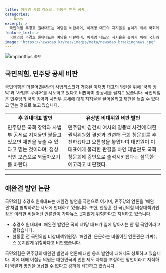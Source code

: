 ```yaml
---
title: 이재명 사법 리스크, 한동훈 언론 공세
categories:
  - News
excerpt: >
  국민의힘 추경호 원내대표는 여당을 비판하며, 이재명 대표의 지지율을 높이기 위해 국회와 사법부를 이용하고 있다고 주장했다. 또한, 민주당의 권익위원회 결정에 대한 국회 청문회 추진을 비난하며, 언론을 '검찰 애완견'으로 빗대는 발언에 대해서도 비판했다. 한동훈 전 국민의힘 비상대책위원장도 이를 지지하며, 언론을 비뚤어진 존재로 규정하고, 민주주의를 위협하는 행위로 비난했다. 이에 대해 이철규 의원은 이러한 발언이 언론 제도를 부정한다고 지적했다.
feature_text: >
  국민의힘 추경호 원내대표는 여당을 비판하며, 이재명 대표의 지지율을 높이기 위해 국회와 사법부를 이용하고 있다고 주장했다. 또한, 민주당의 권익위원회 결정에 대한 국회 청문회 추진을 비난하며, 언론을 '검찰 애완견'으로 빗대는 발언에 대해서도 비판했다. 한동훈 전 국민의힘 비상대책위원장도 이를 지지하며, 언론을 비뚤어진 존재로 규정하고, 민주주의를 위협하는 행위로 비난했다. 이에 대해 이철규 의원은 이러한 발언이 언론 제도를 부정한다고 지적했다.
image: 'https://newsdao.kr/res/images/meta/newsdao_breakingnews.jpg'
---
```


<p><img src="https://newsdao.kr/res/images/meta/newsdao_breakingnews.jpg" alt="implanttips 속보" /></p>

<h2 data-ke-size="size26">국민의힘, 민주당 공세 비판</h2>

<p data-ke-size="size16">국민의힘은 더불어민주당의 사법리스크가 가중된 이재명 대표의 방탄을 위해 '국회 장악'과 '사법부 무력화'를 시도하고 있다고 비판하며 총공세를 펼치고 있습니다. 국민의힘은 민주당의 국회 장악과 사법부 공세에 대해 지지율을 끌어올리고 재판을 늦출 수 있다고 믿는 것으로 보고 있습니다.</p>

<table>
  <tr>
    <td style="text-align: center; height: 17px;"><b>추 원내대표 발언</b></td>
    <td style="text-align: center; height: 17px;"><b>유상범 비대위원 비판 발언</b></td>
  </tr>
  <tr>
    <td>민주당은 국회 장악과 사법부 공세로 지지율만 붙들고 있으면 재판을 늦출 수 있다고 믿는 것이라며, 정상적인 모습으로 되돌아오기를 바란다.</td>
    <td>민주당이 김건희 여사의 명품백 사건에 대한 권익위원회 결정과 관련해 국회 청문회를 추진하겠다고 으름장을 놓았다며 대법원이 이 대표에게 불리한 판결을 하면 대법관도 국회 청문회에 증인으로 출석시키겠다는 섬뜩한 예고라고 비판했다.</td>
  </tr>
</table>

<hr>

<h2 data-ke-size="size26">애완견 발언 논란</h2>

<p data-ke-size="size16">국민의힘 추경호 원내대표는 애완견 발언을 극언으로 여기며, 민주당의 언론을 '애완견'처럼 협박하려는 시도에 반대하고 있습니다. 또한, 한동훈 전 국민의힘 비상대책위원장은 이러한 비뚤어진 언론관이 가짜뉴스 못지않게 위험하다고 지적하고 있습니다.</p>

<ul>
  <li>추경호 원내대표: 애완견 발언은 국회 제1당 대표가 입에 담아서는 안 될 극언이라고 말했습니다.</li>
  <li>한동훈 전 국민의힘 비상대책위원장: '애완견' 운운하는 비뚤어진 언론관은 가짜뉴스 못지않게 위험하다고 비판했습니다.</li>
</ul>

<p data-ke-size="size16">국민의힘은 민주당의 애완견 발언과 언론에 대한 옹호 발언에 대해서도 성토하고 있습니다. 이에 대해 이철규 의원은 대한민국의 언론 제도 자체를 부정하는 망언이라고 지적하며 막말과 망언을 용납할 수 없다고 강하게 비판하고 있습니다.</p>

